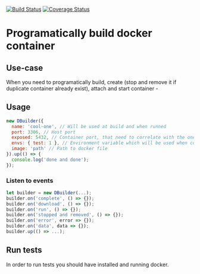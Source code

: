 [![Build Status](https://travis-ci.org/markelog/dbuilder.svg?branch=master)](https://travis-ci.org/markelog/dbuilder)
[![Coverage Status](https://coveralls.io/repos/github/markelog/dbuilder/badge.svg?branch=master)](https://coveralls.io/github/markelog/dbuilder?branch=master)

# Programatically build docker container
## Use-case
When you need to programatically build, create (stop and remove it if duplicate container already exist), attach and start container -

## Usage
```js
new DBuilder({
  name: 'cool-one', // Will be used at build and when runned
  port: 3306, // Host port
  exposed: 5432, // Container port, that need to correlate with the one in Dockerfile
  envs: { test: 1 }, // Environment variable which will be used when container is started
  image: 'path' // Path to docker file
}).up(() => {
  console.log('done and done');
});
```

### Listen to events
```js
let builder = new DBuilder(...);
builder.on('complete', () => {});
builder.on('download', () => {});
builder.on('run', () => {});
builder.on('stopped and removed', () => {});
builder.on('error', error => {});
builder.on('data', data => {});
builder.up(() => ...);
```

## Run tests
In order to run tests you should have installed and running docker.
